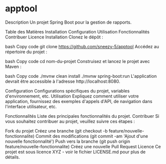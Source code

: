 # apptool
Description
Un projet Spring Boot pour la gestion de rapports.

Table des Matières
Installation
Configuration
Utilisation
Fonctionnalités
Contribuer
Licence
Installation
Clonez le dépôt :

bash
Copy code
git clone https://github.com/sneezy-5/apptool
Accédez au répertoire du projet :

bash
Copy code
cd nom-du-projet
Construisez et lancez le projet avec Maven :

bash
Copy code
./mvnw clean install
./mvnw spring-boot:run
L'application devrait être accessible à l'adresse http://localhost:8080.

Configuration
Configurations spécifiques du projet, variables d'environnement, etc.
Utilisation
Expliquez comment utiliser votre application, fournissez des exemples d'appels d'API, de navigation dans l'interface utilisateur, etc.

Fonctionnalités
Liste des principales fonctionnalités du projet.
Contribuer
Si vous souhaitez contribuer au projet, veuillez suivre ces étapes :

Fork du projet
Créez une branche (git checkout -b feature/nouvelle-fonctionnalite)
Commit des modifications (git commit -am 'Ajout d'une nouvelle fonctionnalité')
Push vers la branche (git push origin feature/nouvelle-fonctionnalite)
Créez une nouvelle Pull Request
Licence
Ce projet est sous licence XYZ - voir le fichier LICENSE.md pour plus de détails.